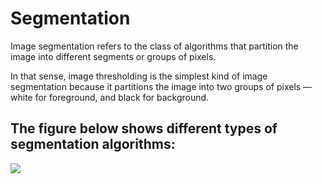 # Segmentation

Image segmentation refers to the class of algorithms that partition the image into different segments or groups of pixels.

In that sense, image thresholding is the simplest kind of image segmentation because it partitions the image into two groups of pixels — white for foreground, and black for background.

## The figure below shows different types of segmentation algorithms:
![](https://learnopencv.com/wp-content/uploads/2020/06/segmentation_methods-1.png)


